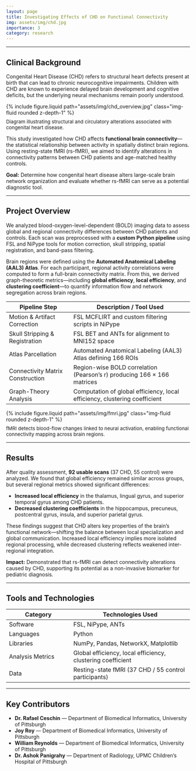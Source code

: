 ```yaml
---
layout: page
title: Investigating Effects of CHD on Functional Connectivity
img: assets/img/chd.jpg
importance: 3
category: research
---
```


---

## Clinical Background

Congenital Heart Disease (CHD) refers to structural heart defects present at birth that can lead to chronic neurocognitive impairments. Children with CHD are known to experience delayed brain development and cognitive deficits, but the underlying neural mechanisms remain poorly understood.

<div class="row justify-content-center mt-4">
  <div class="col-sm-10 text-center">
    {% include figure.liquid 
      path="assets/img/chd_overview.jpg"
      class="img-fluid rounded z-depth-1"
    %}
    <div class="caption" style="font-size:0.95em; color:var(--global-text-color-light); margin-top:0.6em;">
      Diagram illustrating structural and circulatory alterations associated with congenital heart disease.
    </div>
  </div>
</div>

This study investigated how CHD affects **functional brain connectivity**—the statistical relationship between activity in spatially distinct brain regions. Using resting-state fMRI (rs-fMRI), we aimed to identify alterations in connectivity patterns between CHD patients and age-matched healthy controls.

<div class="highlight-box">
  <strong>Goal:</strong> Determine how congenital heart disease alters large-scale brain network organization and evaluate whether rs-fMRI can serve as a potential diagnostic tool.
</div>

---

## Project Overview

We analyzed blood-oxygen-level-dependent (BOLD) imaging data to assess global and regional connectivity differences between CHD patients and controls. Each scan was preprocessed with a **custom Python pipeline** using FSL and NiPype tools for motion correction, skull stripping, spatial registration, and band-pass filtering.

Brain regions were defined using the **Automated Anatomical Labeling (AAL3) Atlas**. For each participant, regional activity correlations were computed to form a full-brain connectivity matrix. From this, we derived graph-theoretic metrics—including **global efficiency**, **local efficiency**, and **clustering coefficient**—to quantify information flow and network segregation across brain regions.

<div class="table-responsive mt-4 mb-4">
  <table class="table table-bordered accent-table">
    <thead>
      <tr>
        <th style="width:35%;">Pipeline Step</th>
        <th style="width:65%;">Description / Tool Used</th>
      </tr>
    </thead>
    <tbody>
      <tr>
        <td>Motion & Artifact Correction</td>
        <td>FSL MCFLIRT and custom filtering scripts in NiPype</td>
      </tr>
      <tr>
        <td>Skull Stripping & Registration</td>
        <td>FSL BET and ANTs for alignment to MNI152 space</td>
      </tr>
      <tr>
        <td>Atlas Parcellation</td>
        <td>Automated Anatomical Labeling (AAL3) Atlas defining 166 ROIs</td>
      </tr>
      <tr>
        <td>Connectivity Matrix Construction</td>
        <td>Region-wise BOLD correlation (Pearson’s r) producing 166 × 166 matrices</td>
      </tr>
      <tr>
        <td>Graph-Theory Analysis</td>
        <td>Computation of global efficiency, local efficiency, clustering coefficient</td>
      </tr>
    </tbody>
  </table>
</div>

<div class="row justify-content-center mt-4">
  <div class="col-sm-10 text-center">
    {% include figure.liquid 
      path="assets/img/fmri.jpg"
      class="img-fluid rounded z-depth-1"
    %}
    <div class="caption" style="font-size:0.95em; color:var(--global-text-color-light); margin-top:0.6em;">
      fMRI detects blood-flow changes linked to neural activation, enabling functional connectivity mapping across brain regions.
    </div>
  </div>
</div>

---

## Results

After quality assessment, **92 usable scans** (37 CHD, 55 control) were analyzed. We found that global efficiency remained similar across groups, but several regional metrics showed significant differences:

- **Increased local efficiency** in the thalamus, lingual gyrus, and superior temporal gyrus among CHD patients.
- **Decreased clustering coefficients** in the hippocampus, precuneus, postcentral gyrus, insula, and superior parietal gyrus.

These findings suggest that CHD alters key properties of the brain’s functional network—shifting the balance between local specialization and global communication. Increased local efficiency implies more isolated regional processing, while decreased clustering reflects weakened inter-regional integration.

<div class="highlight-box">
  <strong>Impact:</strong> Demonstrated that rs-fMRI can detect connectivity alterations caused by CHD, supporting its potential as a non-invasive biomarker for pediatric diagnosis.
</div>

---

## Tools and Technologies

<div class="table-responsive mt-4 mb-4">
  <table class="table table-bordered accent-table">
    <thead>
      <tr>
        <th style="width:35%;">Category</th>
        <th style="width:65%;">Technologies Used</th>
      </tr>
    </thead>
    <tbody>
      <tr>
        <td>Software</td>
        <td>FSL, NiPype, ANTs</td>
      </tr>
      <tr>
        <td>Languages</td>
        <td>Python</td>
      </tr>
      <tr>
        <td>Libraries</td>
        <td>NumPy, Pandas, NetworkX, Matplotlib</td>
      </tr>
      <tr>
        <td>Analysis Metrics</td>
        <td>Global efficiency, local efficiency, clustering coefficient</td>
      </tr>
      <tr>
        <td>Data</td>
        <td>Resting-state fMRI (37 CHD / 55 control participants)</td>
      </tr>
    </tbody>
  </table>
</div>

---

## Key Contributors

- **Dr. Rafael Ceschin** — Department of Biomedical Informatics, University of Pittsburgh
- **Joy Roy** — Department of Biomedical Informatics, University of Pittsburgh
- **William Reynolds** — Department of Biomedical Informatics, University of Pittsburgh
- **Dr. Ashok Panigrahy** — Department of Radiology, UPMC Children’s Hospital of Pittsburgh
